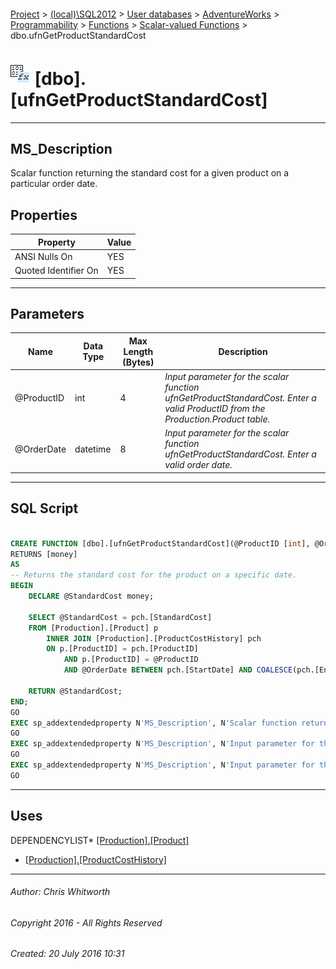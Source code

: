 #### 

[Project](../../../../../../index.md) > [(local)\\SQL2012](../../../../../index.md) > [User databases](../../../../index.md) > [AdventureWorks](../../../index.md) > [Programmability](../../index.md) > [Functions](../index.md) > [Scalar-valued Functions](Scalar-valued_Functions.md) > dbo.ufnGetProductStandardCost

# ![Scalar-valued Functions](../../../../../../Images/Function_Scalar32.png) [dbo].[ufnGetProductStandardCost]

---

## <a name="#description"></a>MS_Description

Scalar function returning the standard cost for a given product on a particular order date.

## <a name="#properties"></a>Properties

| Property | Value |
|---|---|
| ANSI Nulls On | YES |
| Quoted Identifier On | YES |


---

## <a name="#parameters"></a>Parameters

| Name | Data Type | Max Length (Bytes) | Description |
|---|---|---|---|
| @ProductID | int | 4 | _Input parameter for the scalar function ufnGetProductStandardCost. Enter a valid ProductID from the Production.Product table._ |
| @OrderDate | datetime | 8 | _Input parameter for the scalar function ufnGetProductStandardCost. Enter a valid order date._ |


---

## <a name="#sqlscript"></a>SQL Script

```sql

CREATE FUNCTION [dbo].[ufnGetProductStandardCost](@ProductID [int], @OrderDate [datetime])
RETURNS [money] 
AS 
-- Returns the standard cost for the product on a specific date.
BEGIN
    DECLARE @StandardCost money;

    SELECT @StandardCost = pch.[StandardCost] 
    FROM [Production].[Product] p 
        INNER JOIN [Production].[ProductCostHistory] pch 
        ON p.[ProductID] = pch.[ProductID] 
            AND p.[ProductID] = @ProductID 
            AND @OrderDate BETWEEN pch.[StartDate] AND COALESCE(pch.[EndDate], CONVERT(datetime, '99991231', 112)); -- Make sure we get all the prices!

    RETURN @StandardCost;
END;
GO
EXEC sp_addextendedproperty N'MS_Description', N'Scalar function returning the standard cost for a given product on a particular order date.', 'SCHEMA', N'dbo', 'FUNCTION', N'ufnGetProductStandardCost', NULL, NULL
GO
EXEC sp_addextendedproperty N'MS_Description', N'Input parameter for the scalar function ufnGetProductStandardCost. Enter a valid order date.', 'SCHEMA', N'dbo', 'FUNCTION', N'ufnGetProductStandardCost', 'PARAMETER', N'@OrderDate'
GO
EXEC sp_addextendedproperty N'MS_Description', N'Input parameter for the scalar function ufnGetProductStandardCost. Enter a valid ProductID from the Production.Product table.', 'SCHEMA', N'dbo', 'FUNCTION', N'ufnGetProductStandardCost', 'PARAMETER', N'@ProductID'
GO

```


---

## <a name="#uses"></a>Uses

DEPENDENCYLIST* [[Production].[Product]](../../../Tables/Product.md)
* [[Production].[ProductCostHistory]](../../../Tables/ProductCostHistory.md)


---

###### Author:  Chris Whitworth

###### Copyright 2016 - All Rights Reserved

###### Created: 20 July 2016 10:31

